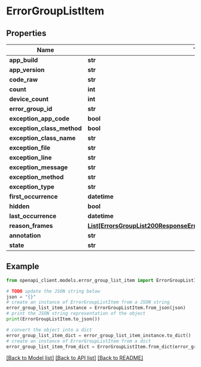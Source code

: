 # ErrorGroupListItem


## Properties

Name | Type | Description | Notes
------------ | ------------- | ------------- | -------------
**app_build** | **str** |  | [optional] 
**app_version** | **str** |  | 
**code_raw** | **str** |  | [optional] 
**count** | **int** |  | 
**device_count** | **int** |  | 
**error_group_id** | **str** |  | 
**exception_app_code** | **bool** |  | [optional] 
**exception_class_method** | **bool** |  | [optional] 
**exception_class_name** | **str** |  | [optional] 
**exception_file** | **str** |  | [optional] 
**exception_line** | **str** |  | [optional] 
**exception_message** | **str** |  | [optional] 
**exception_method** | **str** |  | [optional] 
**exception_type** | **str** |  | [optional] 
**first_occurrence** | **datetime** |  | 
**hidden** | **bool** |  | [optional] 
**last_occurrence** | **datetime** |  | 
**reason_frames** | [**List[ErrorsGroupList200ResponseErrorGroupsInnerAllOfReasonFramesInner]**](ErrorsGroupList200ResponseErrorGroupsInnerAllOfReasonFramesInner.md) |  | [optional] 
**annotation** | **str** |  | [optional] 
**state** | **str** |  | 

## Example

```python
from openapi_client.models.error_group_list_item import ErrorGroupListItem

# TODO update the JSON string below
json = "{}"
# create an instance of ErrorGroupListItem from a JSON string
error_group_list_item_instance = ErrorGroupListItem.from_json(json)
# print the JSON string representation of the object
print(ErrorGroupListItem.to_json())

# convert the object into a dict
error_group_list_item_dict = error_group_list_item_instance.to_dict()
# create an instance of ErrorGroupListItem from a dict
error_group_list_item_from_dict = ErrorGroupListItem.from_dict(error_group_list_item_dict)
```
[[Back to Model list]](../README.md#documentation-for-models) [[Back to API list]](../README.md#documentation-for-api-endpoints) [[Back to README]](../README.md)


